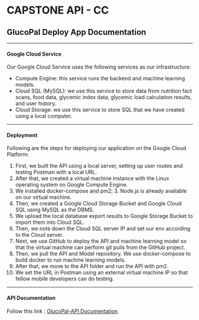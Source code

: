 # CAPSTONE API - CC 

## GlucoPal Deploy App Documentation
---
#### Google Cloud Service
​Our Google Cloud Service uses the following services as our infrastructure:
* Compute Engine: this service runs the backend and machine learning models.
* Cloud SQL (MySQL): we use this service to store data from nutrition fact scans, food data, glycemic index data, glycemic load calculation results, and user history.
* Cloud Storage: we use this service to store SQL that we have created using a local computer.
---

#### Deployment
Following are the steps for deploying our application on the Google Cloud Platform:
1. First, we built the API using a local server, setting up user routes and testing Postman with a local URL.
2. After that, we created a virtual machine instance with the Linux operating system on Google Compute Engine.
3. We installed docker-compose and pm2; 3. Node.js is already available on our virtual machine.
4. Then, we created a Google Cloud Storage Bucket and Google Cloud SQL using MySQL as the DBMS.
5. We upload the local database export results to Google Storage Bucket to import them into Cloud SQL.
6. Then, we note down the Cloud SQL server IP and set our env according to the Cloud server.
7. Next, we use GitHub to deploy the API and machine learning model so that the virtual machine can perform git pulls from the GitHub project.
8. Then, we pull the API and Model repository. We use docker-compose to build docker to run machine learning models.
9. After that, we move to the API folder and run the API with pm2.
10. We set the URL in Postman using an external virtual machine IP so that fellow mobile developers can do testing.
---
#### API Documentation
Follow this link : [GlucoPal-API Documentation](https://docs.google.com/document/d/1KCHKgnkhBPUZgBfTff7au2YkiAGYoQoxin4eBfa0Xks/edit?usp=sharing)
